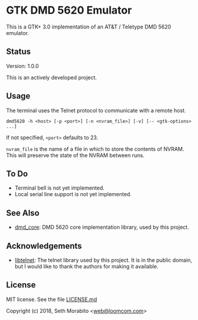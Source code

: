 # GTK DMD 5620 Emulator

This is a GTK+ 3.0 implementation of an AT&T / Teletype DMD 5620 emulator.

## Status

Version: 1.0.0

This is an actively developed project.

## Usage

The terminal uses the Telnet protocol to communicate with a remote
host.

```
dmd5620 -h <host> [-p <port>] [-n <nvram_file>] [-v] [-- <gtk-options> ...]
```

If not specified, `<port>` defaults to 23.

`nvram_file` is the name of a file in which to store the contents of NVRAM.
This will preserve the state of the NVRAM between runs.

## To Do

- Terminal bell is not yet implemented.
- Local serial line support is not yet implemented.

## See Also

* [dmd_core](https://github.com/sethm/dmd_core): DMD 5620 core
  implementation library, used by this project.

## Acknowledgements

* [libtelnet](https://github.com/seanmiddleditch/libtelnet): The
  telnet library used by this project. It is in the public domain,
  but I would like to thank the authors for making it available.

## License

MIT license. See the file [LICENSE.md](LICENSE.md)

Copyright (c) 2018, Seth Morabito &lt;web@loomcom.com&gt;
